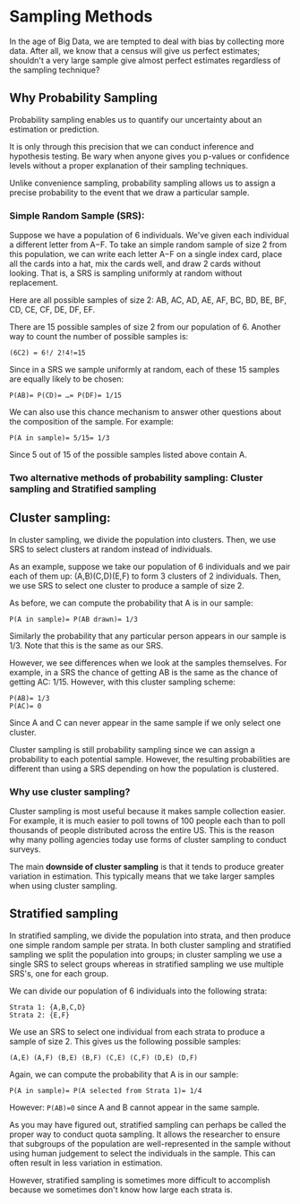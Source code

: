 # Sampling Methods

In the age of Big Data, we are tempted to deal with bias by collecting more data. After all, we know that a census will give us perfect estimates; shouldn't a very large sample give almost perfect estimates regardless of the sampling technique?

## Why Probability Sampling

Probability sampling enables us to quantify our uncertainty about an estimation or prediction. 

It is only through this precision that we can conduct inference and hypothesis testing. Be wary when anyone gives you p-values or confidence levels without a proper explanation of their sampling techniques.

Unlike convenience sampling, probability sampling allows us to assign a precise probability to the event that we draw a particular sample.

### Simple Random Sample (SRS):

Suppose we have a population of 6 individuals. We've given each individual a different letter from A−F.
To take an simple random sample of size 2 from this population, we can write each letter A−F on a single index card, place all the cards into a hat, mix the cards well, and draw 2 cards without looking. That is, a SRS is sampling uniformly at random without replacement.

Here are all possible samples of size 2: AB, AC, AD, AE, AF, BC, BD, BE, BF, CD, CE, CF, DE, DF, EF.

There are 15 possible samples of size 2 from our population of 6. Another way to count the number of possible samples is:
```
(6C2) = 6!/ 2!4!=15
```

Since in a SRS we sample uniformly at random, each of these 15 samples are equally likely to be chosen: 
```
P(AB)= P(CD)= …= P(DF)= 1/15
```

We can also use this chance mechanism to answer other questions about the composition of the sample. For example:
```
P(A in sample)= 5/15= 1/3
```
Since 5 out of 15 of the possible samples listed above contain A.

### Two alternative methods of probability sampling: Cluster sampling and Stratified sampling

## Cluster sampling:
In cluster sampling, we divide the population into clusters. Then, we use SRS to select clusters at random instead of individuals.

As an example, suppose we take our population of 6 individuals and we pair each of them up: (A,B)(C,D)(E,F) to form 3 clusters of 2 individuals. Then, we use SRS to select one cluster to produce a sample of size 2.

As before, we can compute the probability that A is in our sample:
```
P(A in sample)= P(AB drawn)= 1/3
```
Similarly the probability that any particular person appears in our sample is 1/3. Note that this is the same as our SRS. 

However, we see differences when we look at the samples themselves. For example, in a SRS the chance of getting AB is the same as the chance of getting AC: 1/15. However, with this cluster sampling scheme:
```
P(AB)= 1/3
P(AC)= 0
```
Since A and C can never appear in the same sample if we only select one cluster.

Cluster sampling is still probability sampling since we can assign a probability to each potential sample. However, the resulting probabilities are different than using a SRS depending on how the population is clustered.

### Why use cluster sampling? 
Cluster sampling is most useful because it makes sample collection easier. For example, it is much easier to poll towns of 100 people each than to poll thousands of people distributed across the entire US. This is the reason why many polling agencies today use forms of cluster sampling to conduct surveys.

The main **downside of cluster sampling** is that it tends to produce greater variation in estimation. This typically means that we take larger samples when using cluster sampling.


## Stratified sampling
In stratified sampling, we divide the population into strata, and then produce one simple random sample per strata. In both cluster sampling and stratified sampling we split the population into groups; in cluster sampling we use a single SRS to select groups whereas in stratified sampling we use multiple SRS's, one for each group.


We can divide our population of 6 individuals into the following strata:
```
Strata 1: {A,B,C,D}
Strata 2: {E,F}
```
We use an SRS to select one individual from each strata to produce a sample of size 2. This gives us the following possible samples:
```
(A,E) (A,F) (B,E) (B,F) (C,E) (C,F) (D,E) (D,F)
```
Again, we can compute the probability that A is in our sample:
```
P(A in sample)= P(A selected from Strata 1)= 1/4
```
However: ```P(AB)=0``` since A and B cannot appear in the same sample.

As you may have figured out, stratified sampling can perhaps be called the proper way to conduct quota sampling. It allows the researcher to ensure that subgroups of the population are well-represented in the sample without using human judgement to select the individuals in the sample. This can often result in less variation in estimation. 

However, stratified sampling is sometimes more difficult to accomplish because we sometimes don't know how large each strata is.





